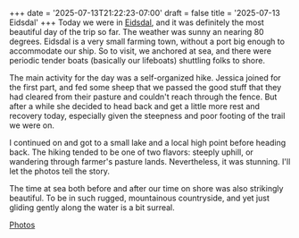 +++
date = '2025-07-13T21:22:23-07:00'
draft = false
title = '2025-07-13 Eidsdal'
+++
Today we were in [Eidsdal](https://en.wikipedia.org/wiki/Eidsdal), and it was
definitely the most beautiful day of the trip so far. The weather was sunny an
nearing 80 degrees. Eidsdal is a very small farming town, without a port big
enough to accommodate our ship. So to visit, we anchored at sea, and there were
periodic tender boats (basically our lifeboats) shuttling folks to shore.

The main activity for the day was a self-organized hike. Jessica joined for the
first part, and fed some sheep that we passed the good stuff that they had
cleared from their pasture and couldn't reach through the fence. But after a
while she decided to head back and get a little more rest and recovery today,
especially given the steepness and poor footing of the trail we were on.

I continued on and got to a small lake and a local high point before heading
back. The hiking tended to be one of two flavors: steeply uphill, or wandering
through farmer's pasture lands. Nevertheless, it was stunning. I'll let the
photos tell the story.

The time at sea both before and after our time on shore was also strikingly
beautiful. To be in such rugged, mountainous countryside, and yet just gliding
gently along the water is a bit surreal.

[Photos](https://photos.app.goo.gl/kv2rREuk5cMAYyYK7)
